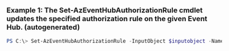 ### Example 1: The Set-AzEventHubAuthorizationRule cmdlet updates the specified authorization rule on the given Event Hub. (autogenerated)
```powershell
PS C:\> Set-AzEventHubAuthorizationRule -InputObject $inputobject -Name MyAuthRuleName -Namespace MyNamespaceName -ResourceGroupName MyResourceGroupName
```

